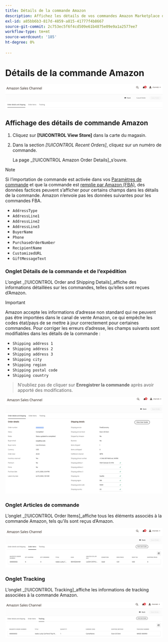 ```yaml
---
title: Détails de la commande Amazon
description: Affichez les détails de vos commandes Amazon Marketplace dans Adobe Commerce ou Magento Open Source Admin.
exl-id: a85bb6b3-817d-4859-a815-41777f4b8667
source-git-commit: 2c753ec5f6f4cd509e61b4875e09e9a1a2577ee7
workflow-type: tm+mt
source-wordcount: '185'
ht-degree: 0%

---
```


# Détails de la commande Amazon

![Détails de la commande Amazon](assets/amazon-order-details-header.png)

## Affichage des détails de commande Amazon

1. Cliquez sur **[!UICONTROL View Store]** dans la carte du magasin.

1. Dans la section _[!UICONTROL Recent Orders]_, cliquez sur un numéro de commande.

   La page _[!UICONTROL Amazon Order Details]_s’ouvre.

>[!NOTE]
>
>Si l’importation de commande est activée dans vos [Paramètres de commande](./order-settings.md) et que la commande est [remplie par Amazon (FBA)](./fulfilled-by.md), des données factices peuvent s’afficher pour certains champs dans les détails de la commande. Amazon n’envoie pas les données suivantes pour les commandes FBA.
>
> - `AddressType`
> - `AddressLine1`
> - `AddressLine2`
> - `AddressLine3`
> - `BuyerName`
> - `Phone`
> - `PurchaseOrderNumber`
> - `RecipientName`
> - `CustomizedURL`
> - `GiftMessageText`


### Onglet Détails de la commande et de l’expédition

L’onglet _[!UICONTROL Order and Shipping Details]_affiche des informations détaillées sur les commandes, telles qu’elles sont reçues d’Amazon.

>[!IMPORTANT]
>
>Amazon accepte les informations d’adresse non standard qui ne peuvent pas être importées dans le canal de vente Amazon, ce qui empêche les codes état/pays de se mettre à jour correctement pour certaines commandes. Pour corriger les erreurs d’adresse, les champs suivants sont modifiables dans les détails de la commande :
>
>- `Shipping address 1`
>- `Shipping address 2`
>- `Shipping address 3`
>- `Shipping city`
>- `Shipping region`
>- `Shipping postal code`
>- `Shipping country`

>
>N’oubliez pas de cliquer sur **Enregistrer la commande** après avoir apporté des modifications.

![Détails de la commande et de l’expédition](assets/amazon-order-details.png)

### Onglet Articles de commande

L’onglet _[!UICONTROL Order Items]_affiche tous les éléments associés à la commande Amazon, tels qu’ils sont reçus d’Amazon.

![Détails de l’article de commande](assets/amazon-order-item-details.png)

### Onglet Tracking

L’onglet _[!UICONTROL Tracking]_affiche les informations de tracking associées à la commande Amazon.

![Détails du suivi](assets/amazon-order-tracking-details.png)
